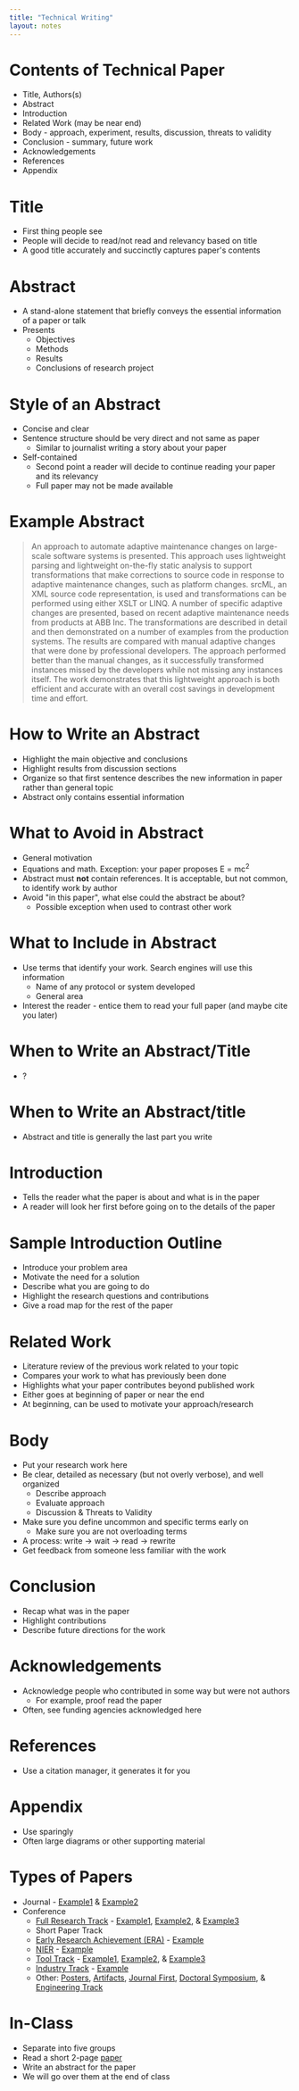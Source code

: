 ```yaml
---
title: "Technical Writing"
layout: notes
---
```


# Contents of Technical Paper
* Title, Authors(s)
* Abstract
* Introduction
* Related Work (may be near end)
* Body - approach, experiment, results, discussion, threats to validity
* Conclusion - summary, future work
* Acknowledgements
* References
* Appendix

# Title
* First thing people see
* People will decide to read/not read and relevancy based on title
* A good title accurately and succinctly captures paper's contents

# Abstract
* A stand-alone statement that briefly conveys the essential information of a paper or talk
* Presents
	* Objectives
	* Methods
	* Results
	* Conclusions of research project

# Style of an Abstract
* Concise and clear
* Sentence structure should be very direct and not same as paper
	* Similar to journalist writing a story about your paper
* Self-contained
	* Second point a reader will decide to continue reading your paper and its relevancy
	* Full paper may not be made available

# Example Abstract
> An approach to automate adaptive maintenance changes on large-scale software systems is presented. This approach uses lightweight parsing and lightweight on-the-fly static analysis to support transformations that make corrections to source code in response to adaptive maintenance changes, such as platform changes. srcML, an XML source code representation, is used and transformations can be performed using either XSLT or LINQ. A number of specific adaptive changes are presented, based on recent adaptive maintenance needs from products at ABB Inc. The transformations are described in detail and then demonstrated on a number of examples from the production systems. The results are compared with manual adaptive changes that were done by professional developers. The approach performed better than the manual changes, as it successfully transformed instances missed by the developers while not missing any instances itself. The work demonstrates that this lightweight approach is both efficient and accurate with an overall cost savings in development time and effort.

# How to Write an Abstract
* Highlight the main objective and conclusions
* Highlight results from discussion sections
* Organize so that first sentence describes the new information in paper rather than general topic
* Abstract only contains essential information

# What to Avoid in Abstract
* General motivation
* Equations and math.  Exception: your paper proposes E = mc<sup>2</sup>
* Abstract must **not** contain references.  It is acceptable, but not common, to identify work by author
* Avoid "in this paper", what else could the abstract be about?
	* Possible exception when used to contrast other work

# What to Include in Abstract
* Use terms that identify your work.  Search engines will use this information
	* Name of any protocol or system developed 
	* General area
* Interest the reader - entice them to read your full paper (and maybe cite you later)

# When to Write an Abstract/Title
* ?

# When to Write an Abstract/title
* Abstract and title is generally the last part you write

# Introduction
* Tells the reader what the paper is about and what is in the paper
* A reader will look her first before going on to the details of the paper

# Sample Introduction Outline
* Introduce your problem area
* Motivate the need for a solution
* Describe what you are going to do
* Highlight the research questions and contributions
* Give a road map for the rest of the paper

# Related Work
* Literature review of the previous work related to your topic
* Compares your work to what has previously been done
* Highlights what your paper contributes beyond published work
* Either goes at beginning of paper or near the end
* At beginning, can be used to motivate your approach/research

# Body
* Put your research work here
* Be clear, detailed as necessary (but not overly verbose), and well organized
	* Describe approach
	* Evaluate approach
	* Discussion & Threats to Validity
* Make sure you define uncommon and specific terms early on
	* Make sure you are not overloading terms
* A process: write -> wait -> read -> rewrite
* Get feedback from someone less familiar with the work

# Conclusion
* Recap what was in the paper
* Highlight contributions
* Describe future directions for the work

# Acknowledgements
* Acknowledge people who contributed in some way but were not authors
	* For example, proof read the paper
* Often, see funding agencies acknowledged here

# References
* Use a citation manager, it generates it for you

# Appendix
* Use sparingly
* Often large diagrams or other supporting material

# Types of Papers
* Journal - [Example1](https://www.cs.kent.edu/~jmaletic/cs63902/Papers/Kraft11.pdf) & [Example2](https://onlinelibrary.wiley.com/doi/pdf/10.1002/smr.2226)
* Conference
	* [Full Research Track](https://conf.researchr.org/track/icsme-2023/icsme-2023-papers?) - [Example1](https://www.computer.org/csdl/pds/api/csdl/proceedings/download-article/1sEXofTmB4k/pdf), [Example2](https://citeseerx.ist.psu.edu/viewdoc/download?doi=10.1.1.187.2678&rep=rep1&type=pdf), & [Example3](https://dig.cs.illinois.edu/papers/codoban-icsme15.pdf)
	* Short Paper Track
	* [Early Research Achievement (ERA)](https://arxiv.org/abs/2103.13614) - [Example](https://emaiannone.github.io/download/papers/c2.pdf)
	* [NIER](https://icsme2021.github.io/cfp/NIERTrack.html) - [Example](https://cs.drew.edu/~mhassan/papers/ICSME18.pdf)
	* [Tool Track](https://icsme2021.github.io/cfp/Tool-Demo-Track.html) - [Example1](https://www.computer.org/csdl/proceedings/scam/2011/0932/00/06065176.pdf), [Example2](https://www.computer.org/csdl/proceedings/icsm/2013/4981/00/4981a516.pdf), & [Example3](https://www.cs.kent.edu/~jmaletic/papers/ICSME16-UML.pdf)
	* [Industry Track](https://icsme2021.github.io/cfp/IndustryTrack.html) - [Example](https://delivery.acm.org/10.1145/3200000/3196354/p370-delozier.pdf?ip=129.1.64.161&id=3196354&acc=ACTIVE%20SERVICE&key=1D8E1CA5B8D7D8DD%2EF38DDEB4673866AA%2E4D4702B0C3E38B35%2E4D4702B0C3E38B35&__acm__=1557334019_4329b5877eb6f8ddb0be338e60ebcd04)
	* Other: [Posters](https://conf.researchr.org/track/icse-2021/icse-2021-Posters), [Artifacts](https://conf.researchr.org/track/icse-2021/icse-2021-Artifact-Evaluation), [Journal First](https://conf.researchr.org/track/icse-2021/icse-2021-Journal-First-Papers?), [Doctoral Symposium](https://icsme2021.github.io/cfp/DoctoralSymposium.html), & [Engineering Track](https://www.ieee-scam.org/2020/#engcall)

# In-Class
* Separate into five groups
* Read a short 2-page [paper](../in-class/paper.pdf)
* Write an abstract for the paper
* We will go over them at the end of class